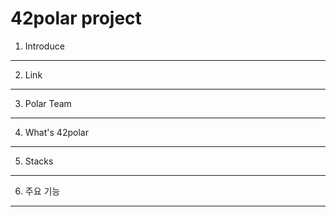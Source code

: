42polar project
=============

1. Introduce
-------------

2. Link
-------------

3. Polar Team
-------------

4. What's 42polar
-------------

5. Stacks
-------------

6. 주요 기능
-------------
